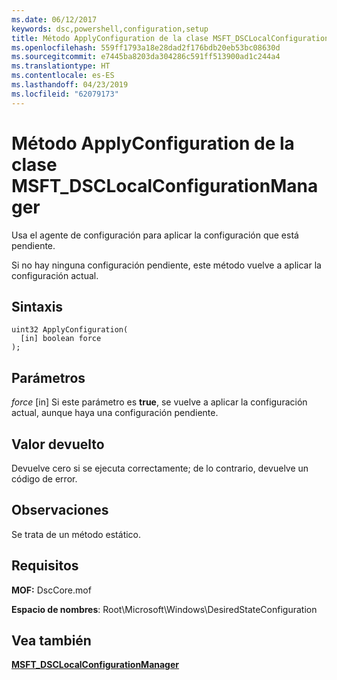```yaml
---
ms.date: 06/12/2017
keywords: dsc,powershell,configuration,setup
title: Método ApplyConfiguration de la clase MSFT_DSCLocalConfigurationManager
ms.openlocfilehash: 559ff1793a18e28dad2f176bdb20eb53bc08630d
ms.sourcegitcommit: e7445ba8203da304286c591ff513900ad1c244a4
ms.translationtype: HT
ms.contentlocale: es-ES
ms.lasthandoff: 04/23/2019
ms.locfileid: "62079173"
---
```

# <a name="applyconfiguration-method-of-the-msftdsclocalconfigurationmanager-class"></a>Método ApplyConfiguration de la clase MSFT_DSCLocalConfigurationManager

Usa el agente de configuración para aplicar la configuración que está pendiente.

Si no hay ninguna configuración pendiente, este método vuelve a aplicar la configuración actual.

## <a name="syntax"></a>Sintaxis

```mof
uint32 ApplyConfiguration(
  [in] boolean force
);
```

## <a name="parameters"></a>Parámetros

*force* \[in\] Si este parámetro es **true**, se vuelve a aplicar la configuración actual, aunque haya una configuración pendiente.

## <a name="return-value"></a>Valor devuelto

Devuelve cero si se ejecuta correctamente; de lo contrario, devuelve un código de error.

## <a name="remarks"></a>Observaciones

Se trata de un método estático.

## <a name="requirements"></a>Requisitos

**MOF:** DscCore.mof

**Espacio de nombres**: Root\Microsoft\Windows\DesiredStateConfiguration

## <a name="see-also"></a>Vea también

[**MSFT_DSCLocalConfigurationManager**](msft-dsclocalconfigurationmanager.md)